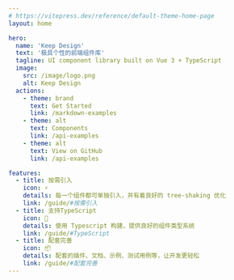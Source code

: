 ```yaml
---
# https://vitepress.dev/reference/default-theme-home-page
layout: home

hero:
  name: 'Keep Design'
  text: '极具个性的前端组件库'
  tagline: UI component library built on Vue 3 + TypeScript
  image:
    src: /image/logo.png
    alt: Keep Design
  actions:
    - theme: brand
      text: Get Started
      link: /markdown-examples
    - theme: alt
      text: Components
      link: /api-examples
    - theme: alt
      text: View on GitHub
      link: /api-examples

features:
  - title: 按需引入
    icon: ⚡
    details: 每一个组件都可单独引入，并有着良好的 tree-shaking 优化
    link: /guide/#按需引入
  - title: 支持TypeScript
    icon: 🖖
    details: 使用 Typescript 构建，提供良好的组件类型系统
    link: /guide/#TypeScript
  - title: 配套完善
    icon: 📦
    details: 配套的插件、文档、示例、测试用例等，让开发更轻松
    link: /guide/#配套完善
---
```

